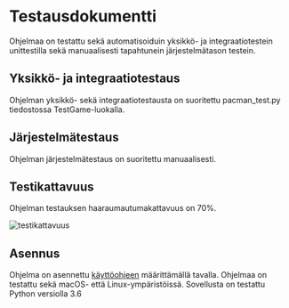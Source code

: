 # Testausdokumentti

Ohjelmaa on testattu sekä automatisoiduin yksikkö- ja integraatiotestein unittestilla sekä manuaalisesti tapahtunein järjestelmätason testein.

## Yksikkö- ja integraatiotestaus

Ohjelman yksikkö- sekä integraatiotestausta on suoritettu pacman_test.py tiedostossa TestGame-luokalla.

## Järjestelmätestaus

Ohjelman järjestelmätestaus on suoritettu manuaalisesti.

## Testikattavuus

Ohjelman testauksen haaraumautumakattavuus on 70%.

![testikattavuus](https://github.com/anniliisal/ot-harjoitustyo/blob/master/dokumentaatio/kuvat/Näyttökuva%202021-5-16%20kello%2016.08.05.png)

## Asennus

Ohjelma on asennettu [käyttöohjeen](https://github.com/anniliisal/ot-harjoitustyo/blob/master/dokumentaatio/käyttöohje.md) määrittämällä tavalla. 
Ohjelmaa on testattu sekä macOS- että Linux-ympäristöissä. Sovellusta on testattu Python versiolla 3.6



